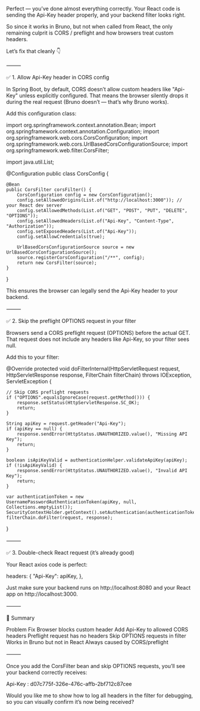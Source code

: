 Perfect — you’ve done almost everything correctly.
Your React code is sending the Api-Key header properly, and your backend filter looks right.

So since it works in Bruno, but not when called from React, the only remaining culprit is CORS / preflight and how browsers treat custom headers.

Let’s fix that cleanly 👇

⸻

✅ 1. Allow Api-Key header in CORS config

In Spring Boot, by default, CORS doesn’t allow custom headers like "Api-Key" unless explicitly configured.
That means the browser silently drops it during the real request (Bruno doesn’t — that’s why Bruno works).

Add this configuration class:

import org.springframework.context.annotation.Bean;
import org.springframework.context.annotation.Configuration;
import org.springframework.web.cors.CorsConfiguration;
import org.springframework.web.cors.UrlBasedCorsConfigurationSource;
import org.springframework.web.filter.CorsFilter;

import java.util.List;

@Configuration
public class CorsConfig {

    @Bean
    public CorsFilter corsFilter() {
        CorsConfiguration config = new CorsConfiguration();
        config.setAllowedOrigins(List.of("http://localhost:3000")); // your React dev server
        config.setAllowedMethods(List.of("GET", "POST", "PUT", "DELETE", "OPTIONS"));
        config.setAllowedHeaders(List.of("Api-Key", "Content-Type", "Authorization"));
        config.setExposedHeaders(List.of("Api-Key"));
        config.setAllowCredentials(true);

        UrlBasedCorsConfigurationSource source = new UrlBasedCorsConfigurationSource();
        source.registerCorsConfiguration("/**", config);
        return new CorsFilter(source);
    }
}

This ensures the browser can legally send the Api-Key header to your backend.

⸻

✅ 2. Skip the preflight OPTIONS request in your filter

Browsers send a CORS preflight request (OPTIONS) before the actual GET.
That request does not include any headers like Api-Key, so your filter sees null.

Add this to your filter:

@Override
protected void doFilterInternal(HttpServletRequest request, HttpServletResponse response, FilterChain filterChain)
        throws IOException, ServletException {

    // Skip CORS preflight requests
    if ("OPTIONS".equalsIgnoreCase(request.getMethod())) {
        response.setStatus(HttpServletResponse.SC_OK);
        return;
    }

    String apiKey = request.getHeader("Api-Key");
    if (apiKey == null) {
        response.sendError(HttpStatus.UNAUTHORIZED.value(), "Missing API Key");
        return;
    }

    boolean isApiKeyValid = authenticationHelper.validateApiKey(apiKey);
    if (!isApiKeyValid) {
        response.sendError(HttpStatus.UNAUTHORIZED.value(), "Invalid API Key");
        return;
    }

    var authenticationToken = new UsernamePasswordAuthenticationToken(apiKey, null, Collections.emptyList());
    SecurityContextHolder.getContext().setAuthentication(authenticationToken);
    filterChain.doFilter(request, response);
}


⸻

✅ 3. Double-check React request (it’s already good)

Your React axios code is perfect:

headers: {
  "Api-Key": apiKey,
},

Just make sure your backend runs on http://localhost:8080 and your React app on http://localhost:3000.

⸻

🧠 Summary

Problem	Fix
Browser blocks custom header	Add Api-Key to allowed CORS headers
Preflight request has no headers	Skip OPTIONS requests in filter
Works in Bruno but not in React	Always caused by CORS/preflight


⸻

Once you add the CorsFilter bean and skip OPTIONS requests, you’ll see your backend correctly receives:

Api-Key : d07c775f-326e-476c-affb-2bf712c87cee

Would you like me to show how to log all headers in the filter for debugging, so you can visually confirm it’s now being received?